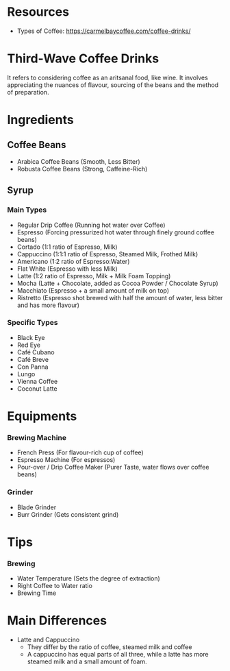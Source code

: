 # Resources
- Types of Coffee: https://carmelbaycoffee.com/coffee-drinks/
# Third-Wave Coffee Drinks
It refers to considering coffee as an aritsanal food, like wine. It involves appreciating the nuances of flavour, sourcing of the beans and the method of preparation.
# Ingredients
## Coffee Beans
- Arabica Coffee Beans (Smooth, Less Bitter)
- Robusta Coffee Beans (Strong, Caffeine-Rich)
## Syrup

### Main Types
- Regular Drip Coffee (Running hot water over Coffee)
- Espresso (Forcing pressurized hot water through finely ground coffee beans)
- Cortado (1:1 ratio of Espresso, Milk)
- Cappuccino (1:1:1 ratio of Espresso, Steamed Milk, Frothed Milk)
- Americano (1:2 ratio of Espresso:Water)
- Flat White (Espresso with less Milk)
- Latte (1:2 ratio of Espresso, Milk + Milk Foam Topping)
- Mocha (Latte + Chocolate, added as Cocoa Powder / Chocolate Syrup)
- Macchiato (Espresso + a small amount of milk on top)
- Ristretto (Espresso shot brewed with half the amount of water, less bitter and has more flavour)
### Specific Types
- Black Eye
- Red Eye
- Café Cubano
- Café Breve
- Con Panna
- Lungo
- Vienna Coffee
- Coconut Latte
# Equipments
### Brewing Machine
- French Press (For flavour-rich cup of coffee)
- Espresso Machine (For espressos)
- Pour-over / Drip Coffee Maker (Purer Taste, water flows over coffee beans)
### Grinder
- Blade Grinder
- Burr Grinder (Gets consistent grind)
# Tips
### Brewing
- Water Temperature (Sets the degree of extraction)
- Right Coffee to Water ratio
- Brewing Time
# Main Differences
- Latte and Cappuccino
	- They differ by the ratio of coffee, steamed milk and coffee
	- A cappuccino has equal parts of all three, while a latte has more steamed milk and a small amount of foam.